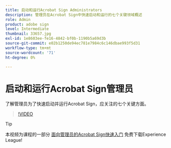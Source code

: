 ```yaml
---
title: 启动和运行Acrobat Sign Administrators
description: 管理员在Acrobat Sign中快速启动和运行的七个关键领域概述
role: Admin
product: adobe sign
level: Intermediate
thumbnail: 33657.jpg
exl-id: 1e8603ee-fe16-4842-bf0b-1190b5a69d3b
source-git-commit: e02b1250de94ec781e7984c6c146dbae993f5d31
workflow-type: tm+mt
source-wordcount: '71'
ht-degree: 0%

---
```


# 启动和运行Acrobat Sign管理员

了解管理员为了快速启动并运行Acrobat Sign，应关注的七个关键方面。

>[!VIDEO](https://video.tv.adobe.com/v/33657?hidetitle=true)

>[!TIP]
>
>本视频为课程的一部分 [面向管理员的Acrobat Sign快速入门](https://experienceleague.adobe.com/?recommended=Sign-A-1-2020.2) 免费下载Experience League!
